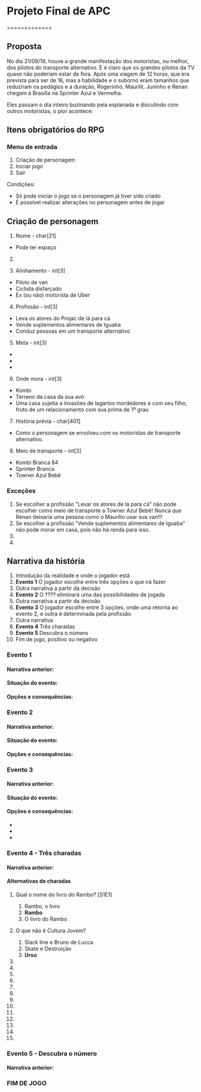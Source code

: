 # Projeto Final de APC
=============

Proposta
-------------

No dia 21/09/19, houve a grande manifestação dos motoristas, ou melhor, dos pilotos do transporte alternativo. E é claro que os grandes pilotos da TV quase não poderiam estar de fora. Após uma viagem de 12 horas, que era prevista para ser de 16, mas a habilidade e o suborno eram tamanhos que reduziram os pedágios e a duração, Rogerinho, Maurílil, Juninho e Renan chegam à Brasília na Sprinter Azul e Vermelha. 

Eles passam o dia inteiro buzinando pela esplanada e discutindo com outros motoristas, o pior acontece: 

Itens obrigatórios do RPG
-------------

### Menu de entrada
1. Criação de personagem
2. Iniciar jogo
3. Sair

Condições:
* Só pode iniciar o jogo se o personagem já tiver sido criado
* É possível realizar alterações no personagem antes de jogar

Criação de personagem
-------------

1. Nome - char[21] 
- Pode ter espaço

2. 

3. Alinhamento - int[3]
* Piloto de van
* Ciclista disfarçado
* Ex (ou não) motorista de Uber

4. Profissão - int[3]
* Leva os atores do Projac de lá para cá
* Vende suplementos alimentares de Iguaba
* Conduz pessoas em um transporte alternativo

5. Meta - int[3]
*
*
*

6. Onde mora - int[3]
* Kombi
* Terreno da casa da sua avó
* Uma casa sujeita a invasões de lagartos mordedores e com seu filho, fruto de um relacionamento com sua prima de 1º grau

7. História prévia - char[401]
- Como o personagem se envolveu com os motoristas de transporte alternativo.

8. Meio de transporte - int[3]
* Kombi Branca 84
* Sprinter Branca
* Towner Azul Bebê

### Exceções
1. Se escolher a profissão "Levar os atores de lá para cá" não pode escolher como meio de transporte a Towner Azul Bebê! Nunca que Renan deixaria uma pessoa como o Maurílio usar sua van!!!
2. Se escolher a profissão "Vende suplementos alimentares de Iguaba" não pode morar em casa, pois não há renda para isso.
3. 
4. 

Narrativa da história
------------

1. Introdução da realidade e onde o jogador está
2. **Evento 1** O jogador escolhe entre três opções o que irá fazer
3. Outra narrativa a partir da decisão
4. **Evento 2** O ???? eliminará uma das possibilidades de jogada
5. Outra narrativa a partir da decisão
6. **Evento 3** O jogador escolhe entre 3 opções, onde uma retorna ao evento 2, e outra é determinada pela profissão
7. Outra narrativa
8. **Evento 4** Três charadas
9. **Evento 5** Descubra o número
10. Fim de jogo, positivo ou negativo

### Evento 1

#### Narrativa anterior:

#### Situação do evento:

#### Opções e consequências:

### Evento 2

#### Narrativa anterior:

#### Situação do evento:

#### Opções e consequências:

### Evento 3

#### Narrativa anterior:

#### Situação do evento:

#### Opções e consequências:
* 
* 
* 

### Evento 4 - Três charadas

#### Narrativa anterior:

#### Alternativas de charadas

1. Qual o nome do livro do Rambo? [S1E1]

    1. Rambo, o livro
    2. **Rambo**
    3. O livro do Rambo

2. O que não é Cultura Jovem?

    1. Slack line e Bruno de Lucca
    2. Skate e Destruição
    3. **Urso**

3. 
4. 
5. 
6. 
7. 
8. 
9. 
10. 
11. 
12. 
13. 
14. 
15. 

### Evento 5 - Descubra o número

#### Narrativa anterior:

### FIM DE JOGO
